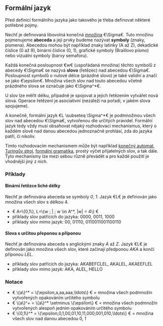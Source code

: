 ## Formální jazyk

Před definicí formálního jazyka jako takového je třeba definovat některé potřebné pojmy.

Nechť je definovaná libovolná konečná [množina](wiki/mnozina) €\Sigma€. Tuto množinu pojmenujeme **abeceda** a její prvky budeme nazývat **symboly** (znaky, písmena). Abecedou mohou být například znaky latinky (A až Z), dekadické číslice (0 až 9), binární číslice (0, 1), grafické symboly (Braillovo písmo) nebo vizuální symboly (barvy semaforu).

Každá konečná posloupnost €w€ (uspořádaná množina) těchto symbolů z abecedy €\Sigma€ se nazývá **slovo** (řetězec) nad abecedou €\Sigma€. Posloupnost symbolů o nulové délce (prázdné slovo) je také validní a značí se jako €\epsilon€. Množina všech slov nad touto abecedou včetně prázdného slova se označuje jako €\Sigma^*€.

U slov lze měřit délku, případně je spojovat a jejich řetězením vytvářet nová slova. Operace řetězení je asociativní (nezáleží na pořadí, v jakém slova spojujeme).

A konečně, formální jazyk €L \subseteq \Sigma^*€ je podmnožinou všech slov nad abecedou €\Sigma€, vytvořenou dle určitých pravidel. Formální jazyk tedy vždy musí obsahovat nějaký rozhodovací mechanismus, který o každém slově nad danou abecedou jednoznačně prohlásí, zda do jazyka patří, či nikoliv. 

Tímto rozhodovacím mechanismem může být například [konečný automat](wiki/konecny-automat), [Turingův stroj](wiki/turinguv-stroj), [formální gramatika](wiki/formalni-gramatika), prostý výčet přijatelných slov, a tak dále. Tyto mechanismy lze mezi sebou různě převádět a pro každé použití je vhodnější jiný z nich.

### Příklady

#### Binární řetězce liché délky

Nechť je definována abeceda se symboly *0*, *1*. Jazyk €L€ je definován jako množina všech slov s délkou 4. 

- € A=\\{0,1\\}, L=\\{w \; | \; w \in A^*, |w| = 4\\} €
- příklady slov patřících do jazyka: 0000, 0011, 1000
- příklady slov mimo jazyk: 00, 01110, 0110011001100110

#### Slova s určitou přeponou a příponou

Nechť je definována abeceda s anglickými znaky *A* až *Z*. Jazyk €L€ je definován jako množina všech slov, které začínají předponou *AKA* a končí příponou *LEL*.

- příklady slov patřících do jazyka: AKABEFCLEL, AKALEL, AKAEEFLEL
- příklady slov mimo jazyk: AKA, ALEL, HELLO

### Notace

- € \\{a\\}^* = \\{\epsilon,a,aa,aaa,\ldots\\} € = množina všech podmnožin vytvořených opakováním určitého symbolu
- € \\{a\\}^+ = \\{a\\}^* \setminus \\{\epsilon\\} € = množina všech podmnožin vytvořených alespoň jedním opakováním určitého symbolu
- € \\{0,1\\}^* = \\{\epsilon,0,1,00,01,10,11,000,001,010,\ldots\\} € = množina všech slov nad danou abecedou 0, 1
